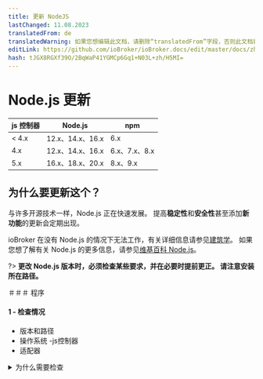 ```yaml
---
title: 更新 NodeJS
lastChanged: 11.08.2023
translatedFrom: de
translatedWarning: 如果您想编辑此文档，请删除“translatedFrom”字段，否则此文档将再次自动翻译
editLink: https://github.com/ioBroker/ioBroker.docs/edit/master/docs/zh-cn/install/updatenode.md
hash: tJGX8RGXf39O/2BqWaP41YGMCp6Gq1+N03L+zh/H5MI=
---
```

# Node.js 更新
| js 控制器 | Node.js | npm |
| ------ | ----------- | ------------- |
| < 4.x | 12.x、14.x、16.x | 6.x |
| 4.x | 12.x、14.x、16.x | 6.x、7.x、8.x |
| 5.x | 16.x、18.x、20.x | 8.x、9.x |

## 为什么要更新这个？
与许多开源技术一样，Node.js 正在快速发展。
提高**稳定性**和**安全性**甚至添加**新功能**的更新会定期出现。

ioBroker 在没有 Node.js 的情况下无法工作，有关详细信息请参见[建筑学](https://www.iobroker.net/#de/documentation/basics/architecture.md)。
如果您想了解有关 Node.js 的更多信息，请参见[维基百科 Node.js](https://de.wikipedia.org/wiki/Node.js)。

?> **更改 Node.js 版本时，必须检查某些要求，并在必要时提前更正。
请注意安装所在路径。**

＃＃＃ 程序
#### 1 - 检查情况
- 版本和路径
- 操作系统
-js控制器
- 适配器

<details><summary>为什么需要检查</summary>

- 哪个版本，最重要的是安装所在的目录

- 在 Raspi 环境中，甚至经常使用基于“Debian jessie”或“Debian wheezy”的较旧系统。对于他们来说，没有什么比 Nodejs 10 更高的了，如有必要，可以更新操作系统。

- 检查安装了哪个 js-controller 版本（也可以在管理中的主机选项卡上看到）。

对于 js-controller 3.x 之前的版本，如果可能，请先更新 js-controller。最好至少3.2！例如，论坛中有这个[贡献](https://forum.iobroker.net/topic/42385/js-controller-3-2-jetzt-im-stable)。

- 为确保更新后不出现不兼容或问题，您应检查系统上的所有适配器并在必要时进行更新。

最好通过管理员、变更日志或相应适配器的 GitHub 检查适配器自述文件，以查看已安装的适配器版本是否明确支持计划的 Node.js 版本。

</详情>

#### 2 - 创建备份
在对系统进行任何更改之前，必须创建备份。根据系统的不同，有不同的选项。建议使用 BackitUp 适配器或命令行命令。
备份应该是最新的，以便尽可能不丢失数据。

#### 3 - 更新适配器
系统中使用的适配器应与新的 Node.js 版本兼容；它们可能需要更新。

#### 4 - 停止 ioBroker
ioBroker 使用其自己的控制台命令或通过系统服务管理停止

#### 5 - 检查进程是否仍在运行
这通常会终止所有进程。为了安全起见，您应该再次检查是否没有进程（适配器、备份）实际在运行。您还可以使用“top”等工具来检查以“io”开头的进程是否仍然存在。开始。

#### 6 - Node.js 更新
下一步是将 Node.js 更新到所需的新版本。
但是，更新会根据安装的操作系统而有所不同，请参阅说明

?> 节点包管理器（简称 `npm`）也将更新；这可能需要重置为 npm v6.x，直到 js-controller 版本 3，具体取决于所使用的 Node.js 版本。从 js-controller 版本 4 开始，还支持 npm v8.x/9.x。

#### 7 - 检查版本和路径
更新完成后，再次检查路径和安装的版本。

#### 8 - 运行 ioBroker 修复程序
由于如开头所述，Node.js 的安装会对系统进行一些更改，因此之后需要运行 ioBroker 修复程序。
除此之外，这会恢复 ioBroker 操作所需的安全设置，并检查和更正所有授权。

#### 9 - 启动 ioBroker
使用的一些 JavaScript 模块包含需要编译的部分。此过程发生在安装过程中。
编译后，这些模块与 Node.js 版本绑定。因此，更新后，必须重新编译这些部分。
自 js-controller 3.0 版以来，已经尝试识别包含此类部分的适配器并自动重建它们。
此过程可能需要一些时间，并且受影响的适配器可能会重新启动多次。这可以在日志文件中观察到。最简单的方法是在终端中使用“`iob logs --watch | uniq `”

<details><summary>自动重建</summary>

ioBroker 自动尝试检测因需要更新而未启动的适配器。这样可以识别典型的错误消息，并且 ioBroker 尝试进行相应的更新。首先，对受影响的适配器进行“重建”，如果这没有帮助，则更新适配器依赖项。因此，适配器可能会重新启动多次。这里请耐心等待！只有当适配器保持永久红色并且日志显示重建不起作用时，您才采取行动！

</详情>

<details><summary>手动重建</summary>

如果自动重建不起作用，可以手动执行，请参阅故障排除。

</详情>

<details><summary>特殊情况（例如串口）</summary>

不幸的是，在某些特殊情况下，即使上述选项也无法完成重建，其中之一就是串行端口。

例如，日志可能如下所示（即使在所有重建尝试之后）。

<details><summary>日志</summary>

![日志](../../de/install/media/Log-Update_NodeJS.jpg)

</详情>

还有其他错误消息，但它们都是同一件事。
最简单的选择是在 **正确的** 目录中手动重建。
在这种情况下，查找带有“绑定”的目录 - 上面是 */opt/iobroker/node_modules/serialport/node_modules/bindings ...* 在较新的版本中，它也可以是 */opt/iobroker/node_modules/串行端口/node_modules /@串行端口/绑定*。

然后进入该目录并执行`npm install --omit=dev`。然后再次重新启动适配器。

另一种情况是带有画布模块（可能是 echarts 或 Mihome-vacuum）的适配器，可能会出现问题。

</详情>

## Debian/Ubuntu 说明
#### 1 - 检查版本和路径
```
sudo ln -s /usr/bin/node /usr/bin/nodejs &> /dev/null
type -p nodejs node npm npx corepack && nodejs -v && node -v && npm -v && npx -v && corepack -v

```

- 输出

```
/usr/bin/nodejs
/usr/bin/node
/usr/bin/npm
/usr/bin/npx
/usr/bin/corepack
v18.15.0
v18.15.0
9.6.0
9.6.0
0.19.0
```

重要的是：nodejs在/usr/bin中node在/usr/bin中npm在/usr/bin中npx在/usr/bin中corepack在/usr/bin中以及nodejs和node的版本号截至 npm 和 npx 均同意。

#### 2 - 备份
```
iobroker backup
```

- 替代[选项](https://www.iobroker.net/#de/documentation/config/backup.md)

#### 3 - 更新适配器
- 说明可以在[管理适配器](https://www.iobroker.net/#de/documentation/tutorial/adapter.md)中找到

#### 4 - 停止 ioBroker
```
iobroker stop
```

#### 5 - 检查 ioBroker 进程
```
ps aux | grep 'io\|PID'
```

- 和

```
ps aux | grep 'backup\|PID'

```

- 如果进程仍在运行

```
sudo kill -9 <ProzessID>
```

#### 6 - Node.JS 更新
- 有关 [Node.Js] 的详细信息(https://github.com/nodesource/distributions#installation-instructions)

```
curl -sL https://deb.nodesource.com/setup_18.x | sudo -E bash -
sudo apt install -y nodejs
```

- 对于其他 Node.js 版本，只需将 URL 中的 18 替换为其他版本号即可。

!> 自 2023 年 3 月起，ioBroker 建议使用 Node.js 版本 18！

!> 不得使用奇怪的 Node.js 版本。

#### 7 - 检查版本/路径
```
type -p nodejs node npm npx corepack && nodejs -v && node -v && npm -v && npx -v && corepack -v
```

#### 8 - 运行 iobroker 修复程序
```
iobroker fix
```

#### 9 - 启动 ioBroker
```
 iobroker start
 ```

## Windows 说明
Node.js 通过执行 [Windows安装程序](./windows.md) 进行更新。

## Docker 使用说明
- Node.js 通常通过将容器更新为新版本的 [Docker 映像](https://hub.docker.com/r/buanet/iobroker/tags) 来完成。
- 有关 iobroker 容器的详细过程和更多详细信息，请访问 [buanet](https://smarthome.buanet.de/2020/10/iobroker-docker-container-updates-upgrades/)。

## 问题解决
### 手动重建
- 有这个

```
iobroker rebuild <adaptername>
```

- 如果这还不够

```
iobroker rebuild <adaptername> --install
```

- 只需在 shell 中手动运行即可。理想情况下，一切都应该自动完成。

?> 只要 js 控制器低于版本 4，即使在主要版本中进行了 Node.js 更新，也必须执行 [ioBroker 修复程序](https://www.iobroker.net/#de/documentation/install/linux.md)。
使用版本 4 中的未来 js 控制器，重建将完全自动处理。
不再支持手动重建。